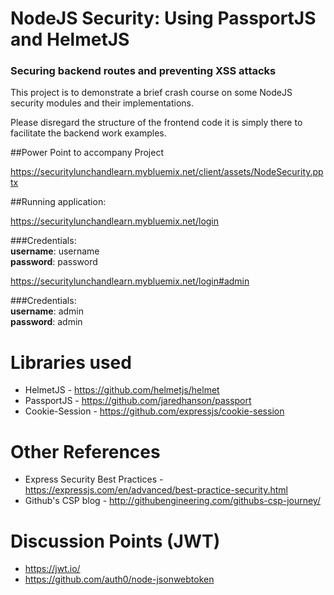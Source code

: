 # NodeJS Security: Using PassportJS and HelmetJS  
### Securing backend routes and preventing XSS attacks


This project is to demonstrate a brief crash course on some NodeJS security modules and their implementations. 

Please disregard the structure of the frontend code it is simply there to facilitate the backend work examples.

##Power Point to accompany Project

https://securitylunchandlearn.mybluemix.net/client/assets/NodeSecurity.pptx

##Running application:

https://securitylunchandlearn.mybluemix.net/login

###Credentials:  
**username**: username  
**password**: password   

https://securitylunchandlearn.mybluemix.net/login#admin  

###Credentials:  
**username**: admin  
**password**: admin  


# Libraries used

- HelmetJS - https://github.com/helmetjs/helmet
- PassportJS - https://github.com/jaredhanson/passport
- Cookie-Session - https://github.com/expressjs/cookie-session

# Other References

- Express Security Best Practices - https://expressjs.com/en/advanced/best-practice-security.html
- Github's CSP blog - http://githubengineering.com/githubs-csp-journey/


# Discussion Points (JWT)

- https://jwt.io/
- https://github.com/auth0/node-jsonwebtoken
